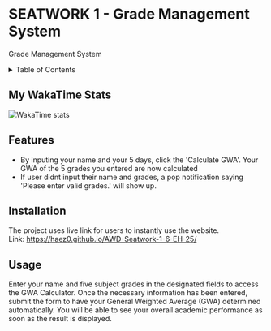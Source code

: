 # SEATWORK 1 - Grade Management System

Grade Management System

<details>
  <summary>Table of Contents</summary>
  <ol>
    <li>
      <a href="/index.html">Main </a>
    </li>
    <li>
      <a href="/pages/page1/index.html">GWA Calculator</a>
    </li>
  </ol>
</details>

## My WakaTime Stats

![WakaTime stats](https://github-readme-stats.vercel.app/api/wakatime?username=@haez&layout=compact)

## Features
- By inputing your name and your 5 days, click the 'Calculate GWA'. Your GWA of the 5 grades you entered are now calculated
- If user didnt input their name and grades, a pop notification saying 'Please enter valid grades.' will show up.

## Installation
The project uses live link for users to instantly use the website.
<br> Link: https://haez0.github.io/AWD-Seatwork-1-6-EH-25/

## Usage
Enter your name and five subject grades in the designated fields to 
access the GWA Calculator. Once the necessary information has been entered, 
submit the form to have your General Weighted Average (GWA) determined 
automatically. You will be able to see your overall academic performance 
as soon as the result is displayed.